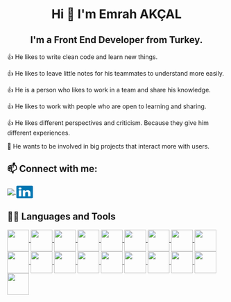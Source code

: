  <h1 align="center">Hi 👋 I'm Emrah AKÇAL</h1>
 <h2 align="center">I'm a Front End Developer from Turkey.</h2> 

<p>👍 He likes to write clean code and learn new things.</p>
<p>👍 He likes to leave little notes for his teammates to understand more easily.</p>
<p>👍 He is a person who likes to work in a team and share his knowledge.</p> 
<p>👍 He likes to work with people who are open to learning and sharing.</p> 
<p>👍 He likes different perspectives and criticism. Because they give him different experiences.</p> 
<p>🔭 He wants to be involved in big projects that interact more with users.</p>
<h2>📫 Connect with me:</h4>
<a href="mailto:emrahakcl02@gmail.com">
<img align="center" src="https://img.shields.io/badge/Gmail-D14836?style=for-the-badge&logo=gmail&logoColor=white" style="max-width:100%;"/>
</a>
<a href="https://www.linkedin.com/in/emrahakcal/">
<img align="center" alt="Lucas-Linkedin" height="30" width="40" src="https://raw.githubusercontent.com/devicons/devicon/master/icons/linkedin/linkedin-original.svg" style="max-width:100%;">
</a>

<h2>👨‍💻 Languages and Tools</h2>
<a href="https://angular.io/" title="Angular">
 <img align="center"  
      height="50" 
      width="50"
      style="max-width:100%;"
      src="https://upload.wikimedia.org/wikipedia/commons/thumb/c/cf/Angular_full_color_logo.svg/1200px-Angular_full_color_logo.svg.png"/>
 </a>
 <a href="https://vuejs.org/" title="VueJS">
 <img align="center"
      height="50"
      width="50"
      style="max-width:100%;"
      src="https://upload.wikimedia.org/wikipedia/commons/thumb/9/95/Vue.js_Logo_2.svg/1200px-Vue.js_Logo_2.svg.png"/>
 </a>
 <a href="https://react.dev/" title="React">
 <img align="center"  
      height="50" 
      width="50"
      style="max-width:100%;"
      src="https://upload.wikimedia.org/wikipedia/commons/thumb/a/a7/React-icon.svg/1200px-React-icon.svg.png" />
 </a>
  <a href="https://nextjs.org/" title="NextJS">
 <img align="center"  
      height="50" 
      width="50"
      style="max-width:100%;"
      src="https://cdn.icon-icons.com/icons2/2148/PNG/512/nextjs_icon_132160.png" />
 </a>

 
 <a href="https://www.w3schools.com/js/" title="Javascript">
 <img align="center"  
      height="50" 
      width="50"
      style="max-width:100%;"
      src="https://static.javatpoint.com/images/javascript/javascript_logo.png" />
 </a>
 
  <a href="https://www.typescriptlang.org/docs/handbook/typescript-from-scratch.html" title="Typescript">
 <img align="center"  
      height="50" 
      width="50"
      style="max-width:100%;"
      src="https://upload.wikimedia.org/wikipedia/commons/thumb/4/4c/Typescript_logo_2020.svg/2048px-Typescript_logo_2020.svg.png" />
 </a>
 
  <a href="https://www.w3schools.com/html/" title="HTML">
 <img align="center"  
      height="50" 
      width="50"
      style="max-width:100%;"
      src="https://upload.wikimedia.org/wikipedia/commons/thumb/6/61/HTML5_logo_and_wordmark.svg/1200px-HTML5_logo_and_wordmark.svg.png" />
 </a>
 
 <a href="https://www.w3schools.com/css/" title="CSS">
 <img align="center"  
      height="50" 
      width="50"
      style="max-width:100%;"
      src="https://upload.wikimedia.org/wikipedia/commons/thumb/d/d5/CSS3_logo_and_wordmark.svg/1200px-CSS3_logo_and_wordmark.svg.png" />
 </a>
 
 <a href="https://sass-lang.com/" title="SCSS">
 <img align="center"  
      height="50" 
      width="50"
      style="max-width:100%;"
      src="https://upload.wikimedia.org/wikipedia/commons/thumb/9/96/Sass_Logo_Color.svg/182px-Sass_Logo_Color.svg.png" />
 </a>
 
 <a href="https://lesscss.org/" title="Less">
 <img align="center"  
      height="50" 
      width="50"
      style="max-width:100%;"
      src="https://lesscss.org/public/img/less_logo.png" />
 </a>
 
 <a href="https://getbootstrap.com/" title="Bootstrap">
 <img align="center"  
      height="50" 
      width="50"
      style="max-width:100%;"
      src="https://upload.wikimedia.org/wikipedia/commons/thumb/b/b2/Bootstrap_logo.svg/1200px-Bootstrap_logo.svg.png" />
 </a>
 
 <a href="https://www.figma.com/" title="Figma">
 <img align="center"  
      height="50" 
      width="50"
      style="max-width:100%;"
      src="https://upload.wikimedia.org/wikipedia/commons/3/33/Figma-logo.svg" />
 </a>
 
 <a href="https://git-scm.com/" title="Git">
 <img align="center"  
      height="50" 
      width="50"
      style="max-width:100%;"
      src="https://git-scm.com/images/logos/downloads/Git-Icon-1788C.png" />
 </a>
 
 <a href="#" title="Github">
 <img align="center"  
      height="50" 
      width="50"
      style="max-width:100%;"
      src="https://upload.wikimedia.org/wikipedia/commons/thumb/9/95/Font_Awesome_5_brands_github.svg/1200px-Font_Awesome_5_brands_github.svg.png" />
 </a>
 
 <a href="https://about.gitlab.com/" title="Gitlab">
 <img align="center"  
      height="50" 
      width="50"
      style="max-width:100%;"
      src="https://uploads-ssl.webflow.com/5fc40bb60d624c7df9161ca2/5fc68cad3a3cf25b4e55da33_gitlab%20logo.png" />
 </a>
  <a href="https://code.visualstudio.com/" title="VS Code">
 <img align="center"  
      height="50" 
      width="50"
      style="max-width:100%;"
      src="https://upload.wikimedia.org/wikipedia/commons/thumb/9/9a/Visual_Studio_Code_1.35_icon.svg/1200px-Visual_Studio_Code_1.35_icon.svg.png" />
 </a>
  <a href="https://www.jetbrains.com/webstorm/" title="WebStrom">
 <img align="center"  
      height="50" 
      width="50"
      style="max-width:100%;"
      src="https://upload.wikimedia.org/wikipedia/commons/thumb/c/c0/WebStorm_Icon.svg/1200px-WebStorm_Icon.svg.png" />
 </a>
 
   <a href="https://www.jetbrains.com/idea/" title="Intellij IDEA">
 <img align="center"  
      height="50" 
      width="50"
      style="max-width:100%;"
      src="https://upload.wikimedia.org/wikipedia/commons/thumb/9/9c/IntelliJ_IDEA_Icon.svg/800px-IntelliJ_IDEA_Icon.svg.png" />
 </a>
    <a href="https://www.atlassian.com/software/jira" title="Jira">
 <img align="center"  
      height="50" 
      width="50"
      style="max-width:100%;"
      src="https://play-lh.googleusercontent.com/2xGrEIF3DgB2-ijK7GzH7Fz8BVsW_d-z6sn8-UeMmYbpIhJPFn07o6YRjXON3-7SmQ" />
 </a>
 
